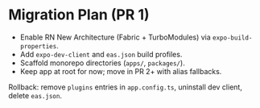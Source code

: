 # Migration Plan (PR 1)

- Enable RN New Architecture (Fabric + TurboModules) via `expo-build-properties`.
- Add `expo-dev-client` and `eas.json` build profiles.
- Scaffold monorepo directories (`apps/`, `packages/`).
- Keep app at root for now; move in PR 2+ with alias fallbacks.

Rollback: remove `plugins` entries in `app.config.ts`, uninstall dev client, delete `eas.json`.
